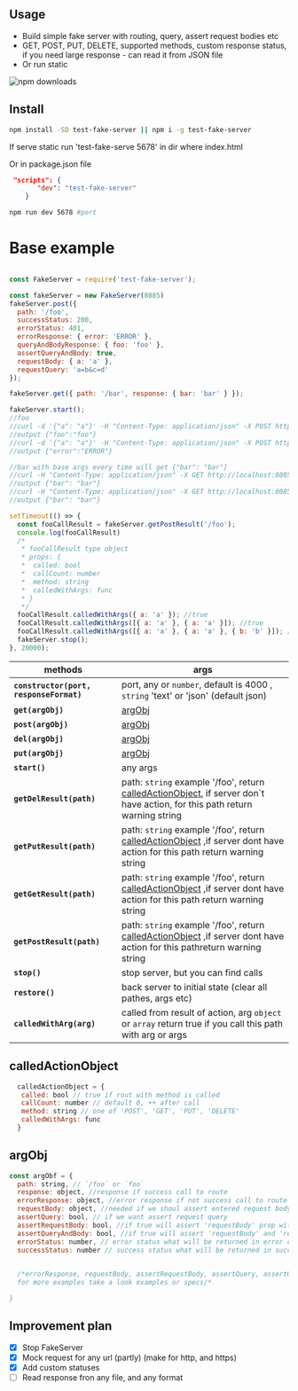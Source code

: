 ## Usage

* Build simple fake server with routing, query, assert request bodies etc
* GET, POST, PUT, DELETE, supported methods, custom response status, if you need large response - can read it from JSON file
* Or run static

![npm downloads](https://img.shields.io/npm/dm/test-fake-server.svg?style=flat-square)

## Install
```sh
npm install -SD test-fake-server || npm i -g test-fake-server
```

If serve static run 'test-fake-serve 5678' in dir where index.html

Or in package.json file
```json
 "scripts": {
       "dev": "test-fake-server" 
    }
```
```sh
npm run dev 5678 #port
```


# Base example

```js

const FakeServer = require('test-fake-server');

const fakeServer = new FakeServer(8085)
fakeServer.post({
  path: '/foo',
  successStatus: 200,
  errorStatus: 401,
  errorResponse: { error: 'ERROR' },
  queryAndBodyResponse: { foo: 'foo' },
  assertQueryAndBody: true,
  requestBody: { a: 'a' },
  requestQuery: 'a=b&c=d'
});

fakeServer.get({ path: '/bar', response: { bar: 'bar' } });

fakeServer.start();
//foo
//curl -d '{"a": "a"}' -H "Content-Type: application/json" -X POST http://localhost:8085/foo?a=b&c=d
//output {"foo":"foo"}
//curl -d '{"a": "a"}' -H "Content-Type: application/json" -X POST http://localhost:8085/foo
//output {"error":"ERROR"}

//bar with base args every time will get {"bar": "bar"}
//curl -H "Content-Type: application/json" -X GET http://localhost:8085/bar
//output {"bar": "bar"}
//curl -H "Content-Type: application/json" -X GET http://localhost:8085/bar?foo=bar
//output {"bar": "bar"}

setTimeout(() => {
  const fooCallResult = fakeServer.getPostResult('/foo');
  console.log(fooCallResult)
  /*
   * fooCallResult type object
   * props: {
   *  called: bool 
   *  callCount: number
   *  method: string
   *  calledWithArgs: func   
   * }
   */
  fooCallResult.calledWithArgs({ a: 'a' }); //true
  fooCallResult.calledWithArgs([{ a: 'a' }, { a: 'a' }]); //true
  fooCallResult.calledWithArgs([{ a: 'a' }, { a: 'a' }, { b: 'b' }]); //false
  fakeServer.stop();
}, 20000);
```
<!-- path string '/foo', '/bar' etc -->
methods | args
--- | --- 
**`constructor(port, responseFormat)`** | port, any or `number`, default is 4000 , `string` 'text' or 'json' (default json)
**`get(argObj)`** | [argObj](#argobj)  
**`post(argObj)`** | [argObj](#argobj)  
**`del(argObj)`** | [argObj](#argobj) 
**`put(argObj)`** | [argObj](#argobj)  
**`start()`** | any args
**`getDelResult(path)`** | path: `string` example '/foo', return [calledActionObject](#calledactionobject), if server don`t have action, for this path return warning string
**`getPutResult(path)`** | path: `string` example '/foo',  return [calledActionObject](#calledactionobject) ,if server dont have action for this path return warning string
**`getGetResult(path)`** | path: `string` example '/foo',  return [calledActionObject](#calledactionobject) ,if server dont have action for this path return warning string
**`getPostResult(path)`** | path: `string` example '/foo',  return [calledActionObject](#calledactionobject) ,if server dont have action for this pathreturn warning string
**`stop()`** | stop server, but you can find calls
**`restore()`** | back server to initial state (clear all pathes, args etc)
**`calledWithArg(arg)`** | called from result of action, arg `object ` or `array` return true if you call this path with arg or args 

## calledActionObject
```js
  calledActionObject = {
   called: bool // true if rout with method is called
   callCount: number // default 0, ++ after call
   method: string // one of 'POST', 'GET', 'PUT', 'DELETE'
   calledWithArgs: func 
  }
```
## argObj
```js
const argObf = {
  path: string, // `/foo` or `foo`
  response: object, //response if success call to route 
  errorResponse: object, //error response if not success call to route
  requestBody: object, //needed if we shoul assert entered request body
  assertQuery: bool, // if we want assert request query
  assertRequestBody: bool, //if true will assert 'requestBody' prop with internal request body
  assertQueryAndBody: bool, //if true will assert 'requestBody' and 'requestQuery' props whit internal request if true, will return response or 'queryAndBodyResponse' if it present
  errorStatus: number, // error status what will be returned in error case, default 400
  successStatus: number // success status what will be returned in success case , default 200

  
  /*errorResponse, requestBody, assertRequestBody, assertQuery, assertQueryAndBody, errorStatus, successStatus - are optional props
  for more examples take a look examples or specs/*

}
```


## Improvement plan
 * [x] Stop FakeServer
 * [x] Mock request for any url (partly) (make for http, and https)
 * [x] Add custom statuses
 * [ ] Read response fron any file, and any format